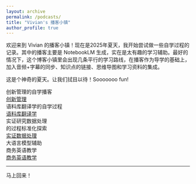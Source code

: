 ```yaml
---
layout: archive
permalink: /podcasts/
title: "Vivian's 播客小镇"
author_profile: true
---
```


欢迎来到 Vivian 的播客小镇！现在是2025年夏天，我开始尝试做一些自学过程的记录。其中的播客主要是 NotebookLM 生成，实在是太有趣的学习辅助。最好的情况下，这个博客小镇里会出现几条平行的学习路线，在播客作为导学的基础上，加入音频+字幕的同步、知识点的链接、思维导图和学习资料的集成。

这是个神奇的夏天。让我们拭目以待！Sooooooo fun!

<div class="podcast-channel-row">
  <div class="podcast-channel-block">
    <div class="podcast-channel-title">创新管理的自学播客</div>
    <div class="podcast-channel-link-wrap">
      <a class="podcast-channel-link" href="/podcasts/2025-07-17-innovation">创新管理</a>
    </div>
  </div>
  <div class="podcast-channel-block">
    <div class="podcast-channel-title">语料库翻译学的自学过程</div>
    <div class="podcast-channel-link-wrap">
      <a class="podcast-channel-link" href="/podcasts/2025-07-18-corpus">语料库翻译学</a>
    </div>
  </div>
  <div class="podcast-channel-block">
    <div class="podcast-channel-title">实证研究数据处理<br>的过程标准化探索</div>
    <div class="podcast-channel-link-wrap">
      <a class="podcast-channel-link" href="/podcasts/2025-07-22-empirical-data">实证数据处理</a>
    </div>
  </div>
  <div class="podcast-channel-block">
    <div class="podcast-channel-title">大语言模型辅助<br>商务英语教学</div>
    <div class="podcast-channel-link-wrap">
      <a class="podcast-channel-link" href="/podcasts/2025-07-29-English-teaching">商务英语教学</a>
    </div>
  </div>
</div>

---

马上回来！ 